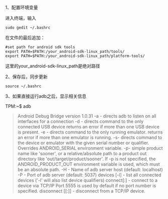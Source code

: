 1、配置环境变量

进入终端，输入

```
sudo gedit ~/.bashrc
```
在文件的最后追加：

```
#set path for android sdk tools
export PATH=$PATH:/your_android-sdk-linux_path/tools/
export PATH=$PATH:/your_android-sdk-linux_path/platform-tools/
```
这里的your_android-sdk-linux_path是绝对路径

2、保存后，同步更新
```
source ~/.bashrc
```
3、如果直接运行adb之后，显示相关信息


TPM:~$ adb


> Android Debug Bridge version 1.0.31 -a - directs adb to listen on all interfaces for a connection -d - directs command to the only connected USB device returns an error if more than one USB device is present. -e - directs command to the only running emulator. returns an error if more than one emulator is running. -s- directs command to the device or emulator with the given serial number or qualifier. Overrides ANDROID_SERIAL environment variable. -p- simple product name like 'sooner', or a relative/absolute path to a product out directory like 'out/target/product/sooner'. If -p is not specified, the ANDROID_PRODUCT_OUT environment variable is used, which must be an absolute path. -H - Name of adb server host (default: localhost) -P - Port of adb server (default: 5037) devices [-l] - list all connected devices ('-l' will also list device qualifiers) connect[:] - connect to a device via TCP/IP Port 5555 is used by default if no port number is specified. disconnect [[:]] - disconnect from a TCP/IP device.
